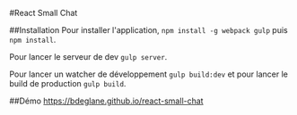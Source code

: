 #React Small Chat

##Installation
Pour installer l'application, ```npm install -g webpack gulp``` puis ```npm install```.

Pour lancer le serveur de dev ```gulp server```.

Pour lancer un watcher de développement ```gulp build:dev``` et pour lancer le build de production ```gulp build```.

##Démo
https://bdeglane.github.io/react-small-chat
